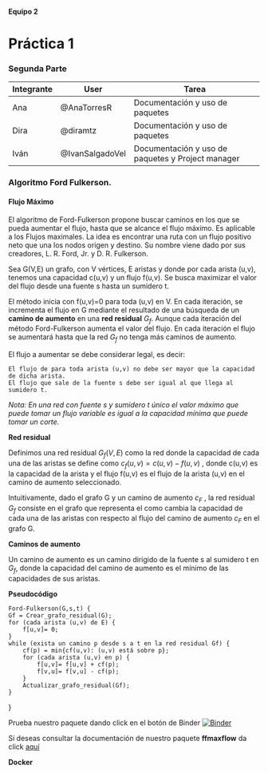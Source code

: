 **Equipo 2**
# Práctica 1 
### Segunda Parte

| Integrante | User | Tarea |
|---------------|-------|---------|
| Ana | @AnaTorresR | Documentación y uso de paquetes |
| Dira | @diramtz | Documentación y uso de paquetes |
| Iván | @IvanSalgadoVel |  Documentación y uso de paquetes y Project manager |


### Algoritmo Ford Fulkerson. 
#### Flujo Máximo 

El algoritmo de Ford-Fulkerson propone buscar caminos en los que se pueda aumentar el flujo, hasta que se alcance el flujo máximo. Es aplicable a los Flujos maximales. La idea es encontrar una ruta con un flujo positivo neto que una los nodos origen y destino. Su nombre viene dado por sus creadores, L. R. Ford, Jr. y D. R. Fulkerson. 

Sea G(V,E) un grafo, con V vértices, E aristas y donde por cada arista (u,v), tenemos una capacidad c(u,v) y un flujo f(u,v). Se busca maximizar el valor del flujo desde una fuente s hasta un sumidero t.

El método inicia con f(u,v)=0 para toda (u,v) en V. En cada iteración, se incrementa el flujo en G mediante el resultado de una búsqueda de un **camino de aumento** en una **red residual**  $G_f$. Aunque cada iteración del método Ford-Fulkerson aumenta el valor del flujo. En cada iteración el flujo se aumentará hasta que la red $G_{f}$ no tenga más caminos de aumento.

El flujo a aumentar se debe considerar legal, es decir:

    El flujo de para toda arista (u,v) no debe ser mayor que la capacidad de dicha arista.
    El flujo que sale de la fuente s debe ser igual al que llega al sumidero t.
    
*Nota: En una red con fuente s y sumidero t único el valor máximo que puede tomar un flujo variable es igual a la capacidad mínima que puede tomar un corte.*

**Red residual**

Definimos una red residual $G_{f}(V,E)$ como la red donde la capacidad de cada una de las aristas se define como $c_{f}(u,v) = c(u,v) − f(u,v)$ , donde c(u,v) es la capacidad de la arista y el flujo f(u,v) es el flujo de la arista (u,v) en el camino de aumento seleccionado.

Intuitivamente, dado el grafo G y un camino de aumento $c_{F}$ , la red residual $G_{f}$ consiste en el grafo que representa el como cambia la capacidad de cada una de las aristas con respecto al flujo del camino de aumento $c_{F}$ en el grafo G.

**Caminos de aumento**

Un camino de aumento es un camino dirigido de la fuente s al sumidero t en $G_{f}$, donde la capacidad del camino de aumento es el mínimo de las capacidades de sus aristas. 


**Pseudocódigo**
                        
    Ford-Fulkerson(G,s,t) { 
    Gf = Crear_grafo_residual(G);
    for (cada arista (u,v) de E) { 
        f[u,v]= 0;
    } 
    while (exista un camino p desde s a t en la red residual Gf) { 
        cf(p) = min{cf(u,v): (u,v) está sobre p};
        for (cada arista (u,v) en p) { 
            f[u,v]= f[u,v] + cf(p); 
            f[v,u]= f[v,u] - cf(p); 
        }
        Actualizar_grafo_residual(Gf);
    } 
    
  }


Prueba nuestro paquete dando click en el botón de Binder [![Binder](https://mybinder.org/badge_logo.svg)](https://mybinder.org/v2/gh/optimizacion-2-2021-1-gh-classroom/practica-1-segunda-parte-diramtz/main)


Si deseas consultar la documentación de nuestro paquete **ffmaxflow**
da click [aquí](https://optimizacion-2-2021-1-gh-classroom.github.io/practica-1-segunda-parte-diramtz/) 
 
**Docker** 
